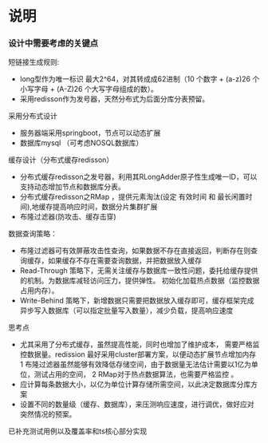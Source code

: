 # 说明

### 设计中需要考虑的关键点

短链接生成规则:

* long型作为唯一标识 最大2^64，对其转成成62进制（10 个数字 + (a-z)26 个小写字母 + (A-Z)26 个大写字母组成的数）。
* 采用redisson作为发号器，天然分布式为后面分库分表预留。

采用分布式设计
* 服务器端采用springboot，节点可以动态扩展
* 数据库mysql （可考虑NOSQL数据库） 

缓存设计（分布式缓存redisson）


* 分布式缓存redisson之发号器，利用其RLongAdder原子性生成唯一ID，可以支持动态增加节点和数据库分表。
* 分布式缓存redisson之RMap ，提供元素淘汰(设定 有效时间 和 最长闲置时间),地缓存提高响应时间，数据分片集群扩展
* 布隆过滤器(防攻击、缓存击穿)
  
数据查询策略：

* 布隆过滤器可有效屏蔽攻击性查询，如果数据不存在直接返回，判断存在则查询缓存，如果缓存不存在需要查询数据，并把数据放入缓存
* Read-Through 策略下，无需关注缓存与数据库一致性问题，委托给缓存提供的机制。为数据库减轻访问压力，提供弹性。
     初始化加载热点数据（监控数据占用内存）。
* Write-Behind 策略下，新增数据只需要把数据放入缓存即可，缓存框架完成异步写入数据库（可以指定批量写入数量），减少负载，提高响应速度  

思考点

* 尤其采用了分布式缓存，虽然提高性能，同时也增加了维护成本， 需要严格监控数据量。redission 最好采用cluster部署方案，以便动态扩展节点增加内存
1 布隆过滤器虽然能够有效降低存储空间，由于数据量无法估计需要以1亿为单位，测试占用的空间，
2 RMap对于热点数据算法，也需要严格监控 。
* 应计算每条数据大小，以亿为单位计算存储所需空间，以此决定数据库分库方案
* 设置不同的数量级（缓存、数据库），来压测响应速度，进行调优，做好应对突然情况的预案。

已补充测试用例以及覆盖率和ts核心部分实现


